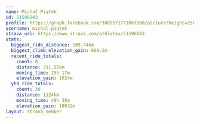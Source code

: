 ```yaml
---
name: Michał Piątek
id: 51596843
profile: https://graph.facebook.com/3089571771067360/picture?height=256&width=256
username: michal-piatek
strava_url: https://www.strava.com/athletes/51596843
stats:
  biggest_ride_distance: 109.74km
  biggest_climb_elevation_gain: 669.2m
  recent_ride_totals:
    count: 8
    distance: 311.51km
    moving_time: 15h 17m
    elevation_gain: 1624m
  ytd_ride_totals:
    count: 30
    distance: 1124km
    moving_time: 49h 38m
    elevation_gain: 10032m
layout: strava_member
--- 
```

